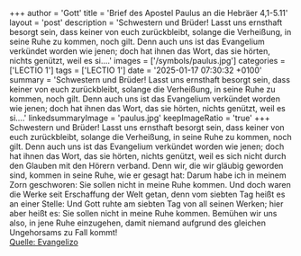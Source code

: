 +++
author = 'Gott'
title = 'Brief des Apostel Paulus an die Hebräer 4,1-5.11'
layout = 'post'
description = 'Schwestern und Brüder! Lasst uns ernsthaft besorgt sein, dass keiner von euch zurückbleibt, solange die Verheißung, in seine Ruhe zu kommen, noch gilt. Denn auch uns ist das Evangelium verkündet worden wie jenen; doch hat ihnen das Wort, das sie hörten, nichts genützt, weil es si....'
images = ['/symbols/paulus.jpg']
categories = ['LECTIO 1']
tags = ['LECTIO 1']
date = '2025-01-17 07:30:32 +0100'
summary = 'Schwestern und Brüder! Lasst uns ernsthaft besorgt sein, dass keiner von euch zurückbleibt, solange die Verheißung, in seine Ruhe zu kommen, noch gilt. Denn auch uns ist das Evangelium verkündet worden wie jenen; doch hat ihnen das Wort, das sie hörten, nichts genützt, weil es si....'
linkedsummaryImage = 'paulus.jpg'
keepImageRatio = 'true'
+++
Schwestern und Brüder! Lasst uns ernsthaft besorgt sein, dass keiner von euch zurückbleibt, solange die Verheißung, in seine Ruhe zu kommen, noch gilt.
Denn auch uns ist das Evangelium verkündet worden wie jenen; doch hat ihnen das Wort, das sie hörten, nichts genützt, weil es sich nicht durch den Glauben mit den Hörern verband.<!--more-->
Denn wir, die wir gläubig geworden sind, kommen in seine Ruhe, wie er gesagt hat: Darum habe ich in meinem Zorn geschworen: Sie sollen nicht in meine Ruhe kommen. Und doch waren die Werke seit Erschaffung der Welt getan,
denn vom siebten Tag heißt es an einer Stelle: Und Gott ruhte am siebten Tag von all seinen Werken;
hier aber heißt es: Sie sollen nicht in meine Ruhe kommen.
Bemühen wir uns also, in jene Ruhe einzugehen, damit niemand aufgrund des gleichen Ungehorsams zu Fall kommt!<br> [Quelle: Evangelizo](https://evangeliumtagfuertag.org/DE/gospel)
